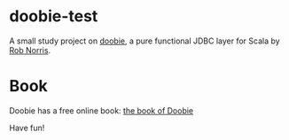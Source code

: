 # doobie-test
A small study project on [doobie](https://github.com/tpolecat/doobie), a pure functional JDBC layer for Scala by [Rob Norris](https://github.com/tpolecat). 

# Book
Doobie has a free online book: [the book of Doobie](http://tpolecat.github.io/doobie-0.2.3/00-index.html)

Have fun!    
